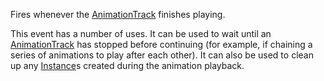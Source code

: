 Fires whenever the [AnimationTrack](https://developer.roblox.com/en-us/api-reference/class/AnimationTrack) finishes playing.

This event has a number of uses. It can be used to wait until an [AnimationTrack](https://developer.roblox.com/en-us/api-reference/class/AnimationTrack) has stopped before continuing (for example, if chaining a series of animations to play after each other). It can also be used to clean up any [Instance](https://developer.roblox.com/en-us/api-reference/class/Instance)s created during the animation playback.